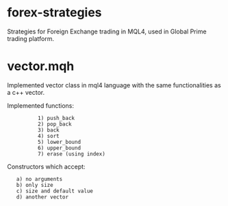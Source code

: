 # forex-strategies
Strategies for Foreign Exchange trading in MQL4, used in Global Prime trading platform.

# vector.mqh
Implemented vector class in mql4 language with the same functionalities as a c++ vector. <br />

Implemented functions:

              1) push_back
              2) pop_back
              3) back
              4) sort
              5) lower_bound
              6) upper_bound
              7) erase (using index)
       
Constructors which accept:

       a) no arguments
       b) only size
       c) size and default value
       d) another vector
